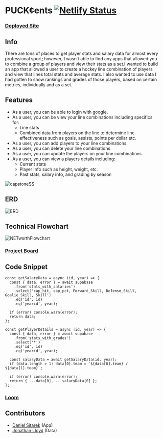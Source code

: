 # PUCK¢ents [![Netlify Status](https://api.netlify.com/api/v1/badges/6439dfd7-a06d-4404-82e0-022148c9c8a9/deploy-status)](https://app.netlify.com/sites/djs-puckcents/deploys)

### [Deployed Site](https://djs-puckcents.netlify.app/)

## Info
There are tons of places to get player stats and salary data for almost every professional sport; however, I wasn’t able to find any apps that allowed you to combine a group of players and view their stats as a set.I wanted to build an app that allowed a user to create a hockey line combination of players and view that lines total stats and average stats. I also wanted to use data I had gotten to show rankings and grades of those players, based on certain metrics, individually and as a set.


## Features
- As a user, you can be able to login with google.
- As a user, you can be view your line combinations including specifics for:
  - Line stats
  - Combined data from players on the line to determine line effectiveness such as goals, assists, points per dollar etc.
- As a user, you can add players to your line combinations.
- As a user, you can delete your line combinations.
- As a user, you can update the players on your line combinations.
- As a user, you can view a players details including:
  - Current stats
  - Player Info such as height, weight, etc.
  - Past stats, salary info, and grading by season


![capstoneSS](https://user-images.githubusercontent.com/82732748/146659443-94db42c9-2fcd-49a5-bed9-9d2440ac799b.png)

## ERD
![ERD](https://user-images.githubusercontent.com/82732748/146465599-da53799b-e087-4aa1-8098-2d6ffe5b0125.png)

## Technical Flowchart
![NETworthFlowchart](https://user-images.githubusercontent.com/82732748/146624245-7703778f-5fa4-4830-9c7d-de9f3115accb.png)


### [Project Board](https://github.com/dsitarek/hockey-battles/projects/1)


## Code Snippet
```
const getSalaryData = async (id, year) => {
  const { data, error } = await supabase
    .from('stats_with_salaries')
    .select('cap_hit, cap_pct, Forward_Skill, Defense_Skill, Goalie_Skill, Skill')
    .eq('id', id)
    .eq('yearid', year);

  if (error) console.warn(error);
  return data;
};

const getPlayerDetails = async (id, year) => {
  const { data, error } = await supabase
    .from('stats_with_grades')
    .select('*')
    .eq('id', id)
    .eq('yearid', year);

  const salaryData = await getSalaryData(id, year);
  if (data.length > 1) data[0].team = `${data[0].team} / ${data[1].team}`;

  if (error) console.warn(error);
  return { ...data[0], ...salaryData[0] };
};
```
### [Loom](https://www.loom.com/share/acaf9682ea3c4847afd0b6cd876b740c)

## Contributors
- [Daniel Sitarek](https://github.com/dsitarek) (App)
- [Jonathan Lloyd](https://github.com/Jonathan-Lloyd) (Data)
